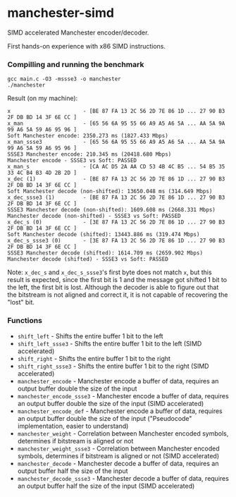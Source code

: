 # manchester-simd
SIMD accelerated Manchester encoder/decoder.

First hands-on experience with x86 SIMD instructions.

### Compilling and running the benchmark

    gcc main.c -O3 -mssse3 -o manchester
    ./manchester

Result (on my machine):

    x                       - [BE 87 FA 13 2C 56 2D 7E 86 1D ... 27 90 B3 2F DB BD 14 3F 6E CC ]
    x_man                   - [65 56 6A 95 55 66 A9 A5 A6 5A ... AA 5A 9A 99 A6 5A 59 A6 95 96 ]
    Soft Manchester encode: 2350.273 ms (1827.433 Mbps)
    x_man_ssse3             - [65 56 6A 95 55 66 A9 A5 A6 5A ... AA 5A 9A 99 A6 5A 59 A6 95 96 ]
    SSSE3 Manchester encode: 210.345 ms (20418.680 Mbps)
    Manchester encode - SSSE3 vs Soft: PASSED
    x_man_s                 - [CA AC D5 2A AA CD 53 4B 4C B5 ... 54 B5 35 33 4C B4 B3 4D 2B 2D ]
    x_dec (1)               - [BE 87 FA 13 2C 56 2D 7E 86 1D ... 27 90 B3 2F DB BD 14 3F 6E CC ]
    Soft Manchester decode (non-shifted): 13650.048 ms (314.649 Mbps)
    x_dec_ssse3 (1)         - [BE 87 FA 13 2C 56 2D 7E 86 1D ... 27 90 B3 2F DB BD 14 3F 6E CC ]
    SSSE3 Manchester decode (non-shifted): 1609.608 ms (2668.331 Mbps)
    Manchester decode (non-shifted) - SSSE3 vs Soft: PASSED
    x_dec_s (0)             - [3E 87 FA 13 2C 56 2D 7E 86 1D ... 27 90 B3 2F DB BD 14 3F 6E CC ]
    Soft Manchester decode (shifted): 13443.886 ms (319.474 Mbps)
    x_dec_s_ssse3 (0)       - [3E 87 FA 13 2C 56 2D 7E 86 1D ... 27 90 B3 2F DB BD 14 3F 6E CC ]
    SSSE3 Manchester decode (shifted): 1614.709 ms (2659.902 Mbps)
    Manchester decode (shifted) - SSSE3 vs Soft: PASSED

Note: `x_dec_s` and `x_dec_s_ssse3`'s first byte does not match `x`, but this result is expected, since the first bit is 1 and the message got shifted 1 bit to the left, the first bit is lost. Although the decoder is able to figure out that the bitstream is not aligned and correct it, it is not capable of recovering the "lost" bit.

### Functions
 - `shift_left` - Shifts the entire buffer 1 bit to the left
 - `shift_left_ssse3` - Shifts the entire buffer 1 bit to the left (SIMD accelerated)
 - `shift_right` - Shifts the entire buffer 1 bit to the right
 - `shift_right_ssse3` - Shifts the entire buffer 1 bit to the right (SIMD accelerated)
 - `manchester_encode` - Manchester encode a buffer of data, requires an output buffer double the size of the input
 - `manchester_encode_ssse3` - Manchester encode a buffer of data, requires an output buffer double the size of the input (SIMD accelerated)
 - `manchester_encode_def` - Manchester encode a buffer of data, requires an output buffer double the size of the input ("Pseudocode" implementation, easier to understand)
 - `manchester_weight` - Correlation between Manchester encoded symbols, determines if bitstream is aligned or not
 - `manchester_weight_ssse3` - Correlation between Manchester encoded symbols, determines if bitstream is aligned or not (SIMD accelerated)
 - `manchester_decode` - Manchester decode a buffer of data, requires an output buffer half the size of the input
 - `manchester_decode_ssse3` - Manchester decode a buffer of data, requires an output buffer half the size of the input (SIMD accelerated)


